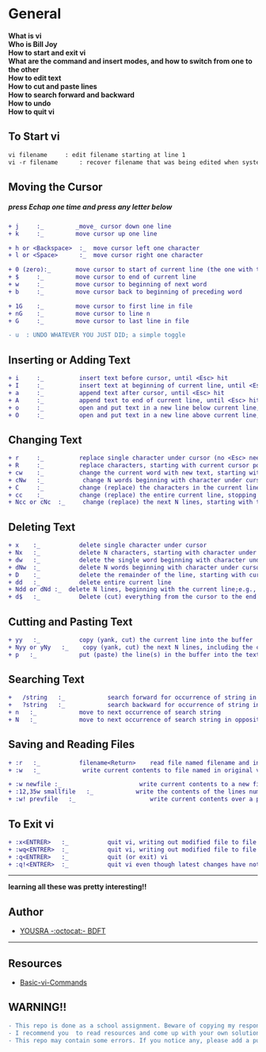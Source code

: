 # General
<b>
What is vi </br>
Who is Bill Joy </br>
How to start and exit vi </br>
What are the command and insert modes, and how to switch from one to the other </br>
How to edit text </br>
How to cut and paste lines </br>
How to search forward and backward </br>
How to undo </br>
How to quit vi </br>
</b>


 ## To Start vi

```diff 
vi filename	    : edit filename starting at line 1
vi -r filename	    : recover filename that was being edited when system crashe
```


## Moving the Cursor

#####  press _Echap_ one time and press any letter below
```diff 
+ j     :_         _move_ cursor down one line
+ k     :_         move cursor up one line

+ h or <Backspace>  :_  move cursor left one character
+ l or <Space>      :_  move cursor right one character

+ 0 (zero):_       move cursor to start of current line (the one with the cursor)
+ $     :_         move cursor to end of current line
+ w     :_         move cursor to beginning of next word
+ b     :_         move cursor back to beginning of preceding word

+ 1G    :_         move cursor to first line in file
+ nG    :_         move cursor to line n
+ G     :_         move cursor to last line in file

```
```diff 
- u  : UNDO WHATEVER YOU JUST DID; a simple toggle 
```

## Inserting or Adding Text

```diff 
+ i     :_         	insert text before cursor, until <Esc> hit
+ I     :_         	insert text at beginning of current line, until <Esc> hit
+ a     :_         	append text after cursor, until <Esc> hit
+ A     :_         	append text to end of current line, until <Esc> hit
+ o     :_         	open and put text in a new line below current line, until <Esc> hit
+ O     :_         	open and put text in a new line above current line, until <Esc> hit
```


## Changing Text

```diff 
+ r     :_         	replace single character under cursor (no <Esc> needed) 
+ R     :_         	replace characters, starting with current cursor position, until <Esc> hit
+ cw    :_         	change the current word with new text, starting with the character under cursor, until <Esc> hit
+ cNw   :_           change N words beginning with character under cursor, until <Esc> hit; e.g., c5w changes 5 words
+ C     :_         	change (replace) the characters in the current line, until <Esc> hit
+ cc    :_         	change (replace) the entire current line, stopping when <Esc> is hit
+ Ncc or cNc  :_     change (replace) the next N lines, starting with the current line, stopping when <Esc> is hit
```

## Deleting Text

```diff 
+ x    :_         	delete single character under cursor
+ Nx   :_         	delete N characters, starting with character under cursor
+ dw   :_         	delete the single word beginning with character under cursor
+ dNw  :_         	delete N words beginning with character under cursor;e.g., d5w deletes 5 words
+ D    :_         	delete the remainder of the line, starting with current cursor position
+ dd   :_         	delete entire current line
+ Ndd or dNd :_  delete N lines, beginning with the current line;e.g., 5dd deletes 5 lines
+ d$   :_         	Delete (cut) everything from the cursor to the end of the line.
 ```
 
## Cutting and Pasting Text

```diff 
+ yy   :_         	copy (yank, cut) the current line into the buffer
+ Nyy or yNy   :_    copy (yank, cut) the next N lines, including the current line, into the buffer
+ p   :_         	put (paste) the line(s) in the buffer into the text after the current line
```


## Searching Text

```diff 
+   /string   :_         	search forward for occurrence of string in text
+   ?string   :_         	search backward for occurrence of string in text
+ n   :_         	move to next occurrence of search string
+ N   :_         	move to next occurrence of search string in opposite direction
```

## Saving and Reading Files

```diff 
+ :r   :_         	filename<Return>	read file named filename and insert after current line(the line with cursor)
+ :w   :_            write current contents to file named in original vi call

+ :w newfile :_                      write current contents to a new file named newfile
+ :12,35w smallfile   :_         	write the contents of the lines numbered 12 through 35 to a new file named smallfile
+ :w! prevfile   :_         	        write current contents over a pre-existing file named prevfile
```

## To Exit vi

```diff 
+ :x<ENTRER>   :_         	quit vi, writing out modified file to file named in original invocation
+ :wq<ENTRER>  :_         	quit vi, writing out modified file to file named in original invocation
+ :q<ENTRER>   :_         	quit (or exit) vi
+ :q!<ENTRER>  :_         	quit vi even though latest changes have not been saved for this vi call

```

***
 <b> learning all these was pretty interesting!! </b>


## Author 
+ [YOUSRA -:octocat:- BDFT](https://linktr.ee/bdftyousra) 

---

## Resources
+ [Basic-vi-Commands](https://www.cs.colostate.edu/helpdocs/vi.html)

## WARNING!!
```diff
- This repo is done as a school assignment. Beware of copying my responses.
- I recommend you  to read resources and come up with your own solutions instead. Feel free to reach out for help!
- This repo may contain some errors. If you notice any, please add a pull request.
```
